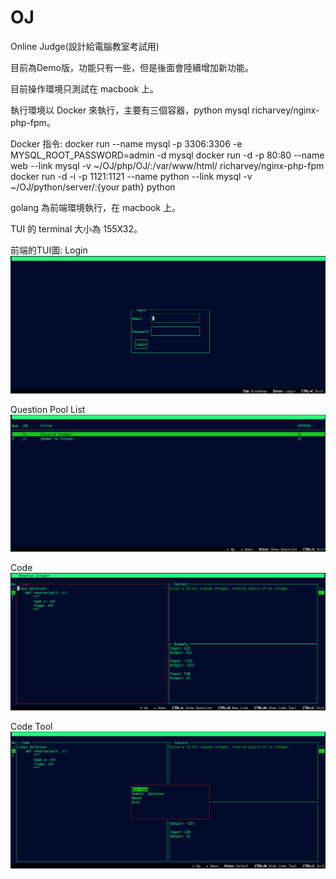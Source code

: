 # OJ
Online Judge(設計給電腦教室考試用)

目前為Demo版，功能只有一些，但是後面會陸續增加新功能。

目前操作環境只測試在 macbook 上。

執行環境以 Docker 來執行，主要有三個容器，python mysql richarvey/nginx-php-fpm。

Docker 指令:
docker run --name mysql -p 3306:3306 -e MYSQL_ROOT_PASSWORD=admin -d mysql
docker run -d -p 80:80 --name web --link mysql -v ~/OJ/php/OJ/:/var/www/html/ richarvey/nginx-php-fpm
docker run -d -i -p 1121:1121 --name python --link mysql -v ~/OJ/python/server/:{your path} python

golang 為前端環境執行，在 macbook 上。

TUI 的 terminal 大小為 155X32。

前端的TUI圖:
Login
![image](https://github.com/alfie1121/OJ/blob/master/Login.png)

Question Pool List
![image](https://github.com/alfie1121/OJ/blob/master/QPlist.png)

Code
![image](https://github.com/alfie1121/OJ/blob/master/Code.png)

Code Tool
![image](https://github.com/alfie1121/OJ/blob/master/CodeTool.png)




